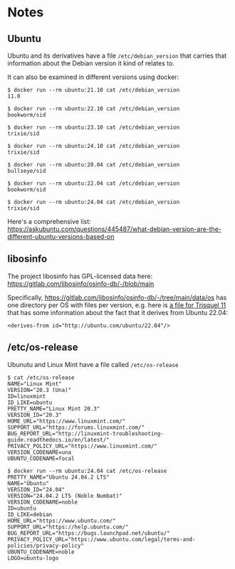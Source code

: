 # Notes

## Ubuntu

Ubuntu and its derivatives have a file `/etc/debian_version` that carries that
information about the Debian version it kind of relates to.

It can also be examined in different versions using docker:

    $ docker run --rm ubuntu:21.10 cat /etc/debian_version
    11.0

    $ docker run --rm ubuntu:22.10 cat /etc/debian_version
    bookworm/sid

    $ docker run --rm ubuntu:23.10 cat /etc/debian_version
    trixie/sid

    $ docker run --rm ubuntu:24.10 cat /etc/debian_version
    trixie/sid

    $ docker run --rm ubuntu:20.04 cat /etc/debian_version
    bullseye/sid

    $ docker run --rm ubuntu:22.04 cat /etc/debian_version
    bookworm/sid

    $ docker run --rm ubuntu:24.04 cat /etc/debian_version
    trixie/sid

Here's a comprehensive list: https://askubuntu.com/questions/445487/what-debian-version-are-the-different-ubuntu-versions-based-on

## libosinfo

The project libosinfo has GPL-licensed data here: https://gitlab.com/libosinfo/osinfo-db/-/blob/main

Specifically, https://gitlab.com/libosinfo/osinfo-db/-/tree/main/data/os has
one directory per OS with files per version, e.g. here is
[a file for Trisquel 11](https://gitlab.com/libosinfo/osinfo-db/-/blob/main/data/os/trisquel.info/trisquel-11.xml.in)
that has some information about the fact that it derives from Ubuntu 22.04:

    <derives-from id="http://ubuntu.com/ubuntu/22.04"/>

## /etc/os-release

Ubunutu and Linux Mint have a file called `/etc/os-release`

    $ cat /etc/os-release
    NAME="Linux Mint"
    VERSION="20.3 (Una)"
    ID=linuxmint
    ID_LIKE=ubuntu
    PRETTY_NAME="Linux Mint 20.3"
    VERSION_ID="20.3"
    HOME_URL="https://www.linuxmint.com/"
    SUPPORT_URL="https://forums.linuxmint.com/"
    BUG_REPORT_URL="http://linuxmint-troubleshooting-guide.readthedocs.io/en/latest/"
    PRIVACY_POLICY_URL="https://www.linuxmint.com/"
    VERSION_CODENAME=una
    UBUNTU_CODENAME=focal

    $ docker run --rm ubuntu:24.04 cat /etc/os-release
    PRETTY_NAME="Ubuntu 24.04.2 LTS"
    NAME="Ubuntu"
    VERSION_ID="24.04"
    VERSION="24.04.2 LTS (Noble Numbat)"
    VERSION_CODENAME=noble
    ID=ubuntu
    ID_LIKE=debian
    HOME_URL="https://www.ubuntu.com/"
    SUPPORT_URL="https://help.ubuntu.com/"
    BUG_REPORT_URL="https://bugs.launchpad.net/ubuntu/"
    PRIVACY_POLICY_URL="https://www.ubuntu.com/legal/terms-and-policies/privacy-policy"
    UBUNTU_CODENAME=noble
    LOGO=ubuntu-logo
